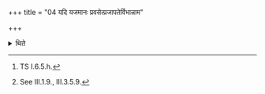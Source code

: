 +++
title = "04 यदि यजमानः प्रवसेत्प्रजापतेर्विभान्नाम"

+++

<details><summary>थिते</summary>

4. If the sacrificer is staying away (from the place of sacrifice), with prajāpater vibhānnāma lokaḥ...[^1] having placed the sacrificer's portion[^2] in the Dhruvā-ladle, the Adhvaryu should offer it along with the Samiṣṭayajus-libation.  

[^1]: TS I.6.5.h.  

[^2]: See III.1.9., III.3.5.9.
</details>
